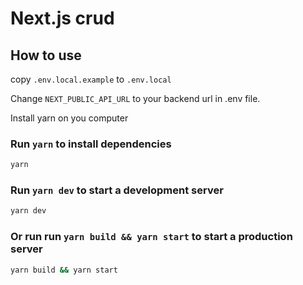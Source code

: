 # Next.js crud


## How to use

copy ``.env.local.example`` to ``.env.local``

Change ``NEXT_PUBLIC_API_URL`` to your backend url in .env file.

Install yarn on you computer


### Run ``yarn`` to install dependencies
```bash
yarn
```


### Run ``yarn dev`` to start a development server
```bash
yarn dev
```

### Or run run ``yarn build && yarn start`` to start a production server


```bash
yarn build && yarn start
```



